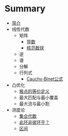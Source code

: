 # Summary

-   [简介](README.md)
-   线性代数
    -   矩阵
        -   [导数](posts/matrix/derivative.md)
        -   [核范数球](/posts/matrix/nuclear-norm-ball.md)
    -   逆
    -   谱
    -   分解
    -   行列式
        -   [Cauchy-Binet公式](posts/determinant/Cauchy-Binet.md)
-   凸优化
    -   [极点的等价定义](posts/convex-optimization/extreme-point.md)
    -   最大匹配与最小覆盖
    -   最大流与最小割
-   测度论
    -   [集合代数](posts/measure/set-algebra.md)
    -   [此环非彼环乎？](posts/measure/set-ring-algebra-ring.md)
    -   [区间](posts/measure/interval.md)
